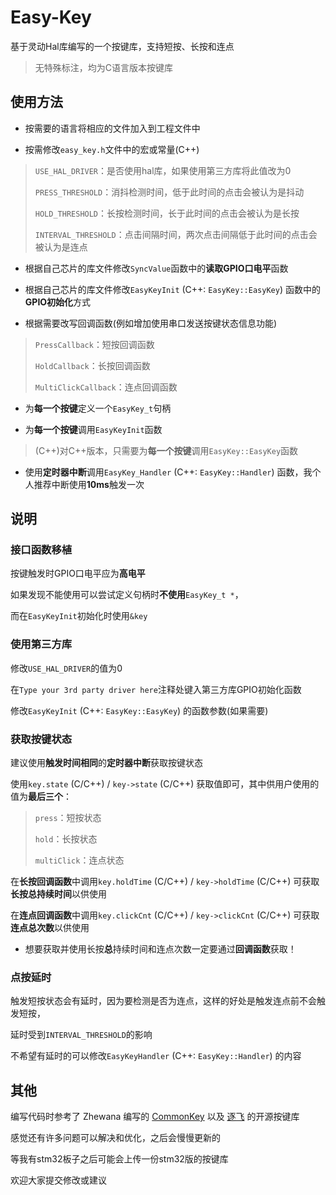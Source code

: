 # Easy-Key

基于灵动Hal库编写的一个按键库，支持短按、长按和连点

>无特殊标注，均为C语言版本按键库

## 使用方法

- 按需要的语言将相应的文件加入到工程文件中

- 按需修改`easy_key.h`文件中的宏或常量(C++)

>`USE_HAL_DRIVER`：是否使用hal库，如果使用第三方库将此值改为0
>
>`PRESS_THRESHOLD`：消抖检测时间，低于此时间的点击会被认为是抖动
>
>`HOLD_THRESHOLD`：长按检测时间，长于此时间的点击会被认为是长按
>
>`INTERVAL_THRESHOLD`：点击间隔时间，两次点击间隔低于此时间的点击会被认为是连点

* 根据自己芯片的库文件修改`SyncValue`函数中的**读取GPIO口电平**函数

* 根据自己芯片的库文件修改`EasyKeyInit` (C++: `EasyKey::EasyKey`) 函数中的**GPIO初始化**方式

* 根据需要改写回调函数(例如增加使用串口发送按键状态信息功能)

>`PressCallback`：短按回调函数
>
>`HoldCallback`：长按回调函数
>
>`MultiClickCallback`：连点回调函数

* 为**每一个按键**定义一个`EasyKey_t`句柄

* 为**每一个按键**调用`EasyKeyInit`函数

>(C++)对C++版本，只需要为**每一个按键**调用`EasyKey::EasyKey`函数

* 使用**定时器中断**调用`EasyKey_Handler` (C++: `EasyKey::Handler`) 函数，我个人推荐中断使用**10ms**触发一次

## 说明

### 接口函数移植

按键触发时GPIO口电平应为**高电平**

如果发现不能使用可以尝试定义句柄时**不使用**`EasyKey_t *`，

而在`EasyKeyInit`初始化时使用`&key`

### 使用第三方库

修改`USE_HAL_DRIVER`的值为0

在`Type your 3rd party driver here`注释处键入第三方库GPIO初始化函数

修改`EasyKeyInit` (C++: `EasyKey::EasyKey`) 的函数参数(如果需要)

### 获取按键状态

建议使用**触发时间相同**的**定时器中断**获取按键状态

使用`key.state` (C/C++) / `key->state` (C/C++) 获取值即可，其中供用户使用的值为**最后三个**：

> `press`：短按状态
>
> `hold`：长按状态
>
> `multiClick`：连点状态

在**长按回调函数**中调用`key.holdTime` (C/C++) / `key->holdTime` (C/C++) 可获取**长按总持续时间**以供使用

在**连点回调函数**中调用`key.clickCnt` (C/C++) / `key->clickCnt` (C/C++) 可获取**连点总次数**以供使用

* 想要获取并使用长按**总**持续时间和连点次数一定要通过**回调函数**获取！

### 点按延时

触发短按状态会有延时，因为要检测是否为连点，这样的好处是触发连点前不会触发短按，

延时受到`INTERVAL_THRESHOLD`的影响

不希望有延时的可以修改`EasyKeyHandler` (C++: `EasyKey::Handler`) 的内容

## 其他

编写代码时参考了 Zhewana 编写的 [CommonKey](https://github.com/Zhewana/CommonKey) 以及 [逐飞](https://gitee.com/seekfree) 的开源按键库

感觉还有许多问题可以解决和优化，之后会慢慢更新的

等我有stm32板子之后可能会上传一份stm32版的按键库

欢迎大家提交修改或建议